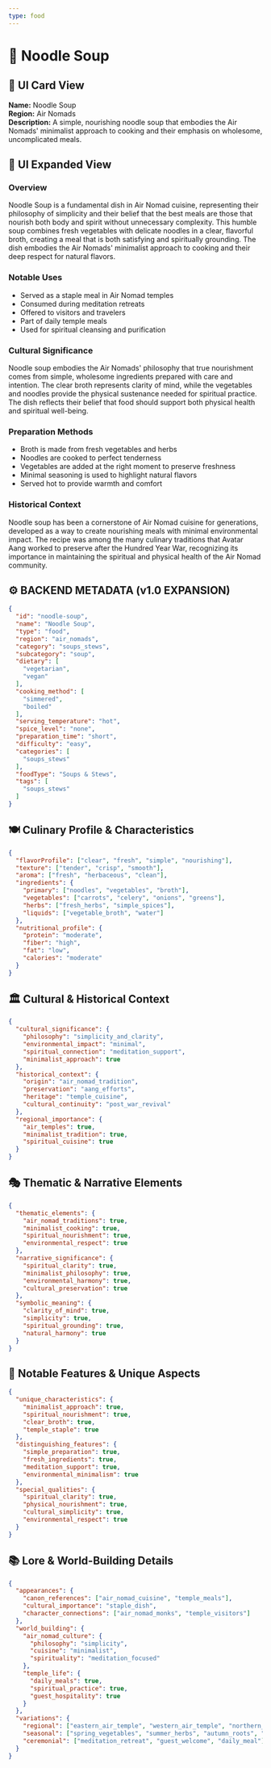 ```yaml
---
type: food
---
```


# 🍜 Noodle Soup

## 🎴 UI Card View

**Name:** Noodle Soup  
**Region:** Air Nomads  
**Description:** A simple, nourishing noodle soup that embodies the Air Nomads' minimalist approach to cooking and their emphasis on wholesome, uncomplicated meals.

## 📖 UI Expanded View

### Overview
Noodle Soup is a fundamental dish in Air Nomad cuisine, representing their philosophy of simplicity and their belief that the best meals are those that nourish both body and spirit without unnecessary complexity. This humble soup combines fresh vegetables with delicate noodles in a clear, flavorful broth, creating a meal that is both satisfying and spiritually grounding. The dish embodies the Air Nomads' minimalist approach to cooking and their deep respect for natural flavors.

### Notable Uses
- Served as a staple meal in Air Nomad temples
- Consumed during meditation retreats
- Offered to visitors and travelers
- Part of daily temple meals
- Used for spiritual cleansing and purification

### Cultural Significance
Noodle soup embodies the Air Nomads' philosophy that true nourishment comes from simple, wholesome ingredients prepared with care and intention. The clear broth represents clarity of mind, while the vegetables and noodles provide the physical sustenance needed for spiritual practice. The dish reflects their belief that food should support both physical health and spiritual well-being.

### Preparation Methods
- Broth is made from fresh vegetables and herbs
- Noodles are cooked to perfect tenderness
- Vegetables are added at the right moment to preserve freshness
- Minimal seasoning is used to highlight natural flavors
- Served hot to provide warmth and comfort

### Historical Context
Noodle soup has been a cornerstone of Air Nomad cuisine for generations, developed as a way to create nourishing meals with minimal environmental impact. The recipe was among the many culinary traditions that Avatar Aang worked to preserve after the Hundred Year War, recognizing its importance in maintaining the spiritual and physical health of the Air Nomad community.

## ⚙️ BACKEND METADATA (v1.0 EXPANSION)

```json
{
  "id": "noodle-soup",
  "name": "Noodle Soup",
  "type": "food",
  "region": "air_nomads",
  "category": "soups_stews",
  "subcategory": "soup",
  "dietary": [
    "vegetarian",
    "vegan"
  ],
  "cooking_method": [
    "simmered",
    "boiled"
  ],
  "serving_temperature": "hot",
  "spice_level": "none",
  "preparation_time": "short",
  "difficulty": "easy",
  "categories": [
    "soups_stews"
  ],
  "foodType": "Soups & Stews",
  "tags": [
    "soups_stews"
  ]
}
```

## 🍽️ Culinary Profile & Characteristics

```json
{
  "flavorProfile": ["clear", "fresh", "simple", "nourishing"],
  "texture": ["tender", "crisp", "smooth"],
  "aroma": ["fresh", "herbaceous", "clean"],
  "ingredients": {
    "primary": ["noodles", "vegetables", "broth"],
    "vegetables": ["carrots", "celery", "onions", "greens"],
    "herbs": ["fresh_herbs", "simple_spices"],
    "liquids": ["vegetable_broth", "water"]
  },
  "nutritional_profile": {
    "protein": "moderate",
    "fiber": "high",
    "fat": "low",
    "calories": "moderate"
  }
}
```

## 🏛️ Cultural & Historical Context

```json
{
  "cultural_significance": {
    "philosophy": "simplicity_and_clarity",
    "environmental_impact": "minimal",
    "spiritual_connection": "meditation_support",
    "minimalist_approach": true
  },
  "historical_context": {
    "origin": "air_nomad_tradition",
    "preservation": "aang_efforts",
    "heritage": "temple_cuisine",
    "cultural_continuity": "post_war_revival"
  },
  "regional_importance": {
    "air_temples": true,
    "minimalist_tradition": true,
    "spiritual_cuisine": true
  }
}
```

## 🎭 Thematic & Narrative Elements

```json
{
  "thematic_elements": {
    "air_nomad_traditions": true,
    "minimalist_cooking": true,
    "spiritual_nourishment": true,
    "environmental_respect": true
  },
  "narrative_significance": {
    "spiritual_clarity": true,
    "minimalist_philosophy": true,
    "environmental_harmony": true,
    "cultural_preservation": true
  },
  "symbolic_meaning": {
    "clarity_of_mind": true,
    "simplicity": true,
    "spiritual_grounding": true,
    "natural_harmony": true
  }
}
```

## 🌟 Notable Features & Unique Aspects

```json
{
  "unique_characteristics": {
    "minimalist_approach": true,
    "spiritual_nourishment": true,
    "clear_broth": true,
    "temple_staple": true
  },
  "distinguishing_features": {
    "simple_preparation": true,
    "fresh_ingredients": true,
    "meditation_support": true,
    "environmental_minimalism": true
  },
  "special_qualities": {
    "spiritual_clarity": true,
    "physical_nourishment": true,
    "cultural_simplicity": true,
    "environmental_respect": true
  }
}
```

## 📚 Lore & World-Building Details

```json
{
  "appearances": {
    "canon_references": ["air_nomad_cuisine", "temple_meals"],
    "cultural_importance": "staple_dish",
    "character_connections": ["air_nomad_monks", "temple_visitors"]
  },
  "world_building": {
    "air_nomad_culture": {
      "philosophy": "simplicity",
      "cuisine": "minimalist",
      "spirituality": "meditation_focused"
    },
    "temple_life": {
      "daily_meals": true,
      "spiritual_practice": true,
      "guest_hospitality": true
    }
  },
  "variations": {
    "regional": ["eastern_air_temple", "western_air_temple", "northern_air_temple", "southern_air_temple"],
    "seasonal": ["spring_vegetables", "summer_herbs", "autumn_roots", "winter_preserved"],
    "ceremonial": ["meditation_retreat", "guest_welcome", "daily_meal"]
  }
}
```
